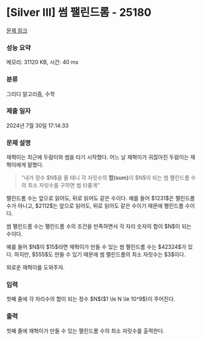 # [Silver III] 썸 팰린드롬 - 25180 

[문제 링크](https://www.acmicpc.net/problem/25180) 

### 성능 요약

메모리: 31120 KB, 시간: 40 ms

### 분류

그리디 알고리즘, 수학

### 제출 일자

2024년 7월 30일 17:14:33

### 문제 설명

<p>재혁이는 최근에 두람이와 썸을 타기 시작했다. 어느 날 재혁이가 귀찮아진 두람이는 재혁이에게 말했다.</p>

<blockquote>
<p> "내가 정수 $N$을 줄 테니 각 자릿수의 <strong>합(sum)</strong>이 $N$이 되는 썸 팰린드롬 수의 최소 자릿수를 구하면 썸 타줄게"</p>
</blockquote>

<p>팰린드롬 수는 앞으로 읽어도, 뒤로 읽어도 같은 수이다. 예를 들어 $1231$은 팰린드롬 수가 아니고, $2112$는 앞으로 읽어도, 뒤로 읽어도 같은 수이기 때문에 팰린드롬 수이다.</p>

<p>썸 팰린드롬 수는 팰린드롬 수의 조건을 만족하면서 각 자리 숫자의 합이 $N$이 되는 수이다.</p>

<p>예를 들어 $N$이 $15$라면 재혁이가 만들 수 있는 썸 팰린드롬 수는 $42324$가 있다. 하지만, $555$도 만들 수 있기 때문에 썸 팰린드롬의 최소 자릿수는 $3$이다.</p>

<p>외로운 재혁이를 도와주자. </p>

### 입력 

 <p>첫째 줄에 각 자리수의 합이 되는 정수 $N$($1 \le N \le 10^9$)이 주어진다.</p>

### 출력 

 <p>첫째 줄에 재혁이가 만들 수 있는 팰린드롬 수의 최소 자릿수를 출력한다.</p>

